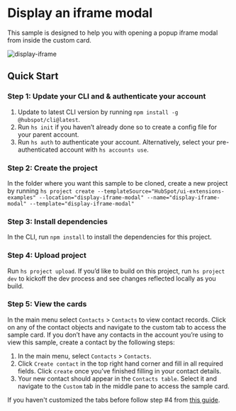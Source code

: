 # Display an iframe modal

This sample is designed to help you with opening a popup iframe modal from inside the custom card.

![display-iframe](https://github.com/HubSpot/ui-extensions-examples/assets/110251572/523d06d6-1fa4-4218-9587-83c162224c38)


## Quick Start

### Step 1: Update your CLI and & authenticate your account

1. Update to latest CLI version by running `npm install -g @hubspot/cli@latest`.
1. Run `hs init` if you haven’t already done so to create a config file for your parent account.
1. Run `hs auth` to authenticate your account. Alternatively, select your pre-authenticated account with `hs accounts use`.

### Step 2: Create the project

In the folder where you want this sample to be cloned, create a new project by running `hs project create --templateSource="HubSpot/ui-extensions-examples" --location="display-iframe-modal" --name="display-iframe-modal" --template="display-iframe-modal"`

### Step 3: Install dependencies

In the CLI, run `npm install` to install the dependencies for this project.

### Step 4: Upload project

Run `hs project upload`. If you’d like to build on this project, run `hs project dev` to kickoff the dev process and see changes reflected locally as you build.

### Step 5: View the cards

In the main menu select `Contacts` > `Contacts` to view contact records. Click on any of the contact objects and navigate to the custom tab to access the sample card. If you don’t have any contacts in the account you’re using to view this sample, create a contact by the following steps:

1. In the main menu, select `Contacts` > `Contacts`.
2. Click `Create contact` in the top right hand corner and fill in all required fields. Click `create` once you’ve finished filling in your contact details.
3. Your new contact should appear in the `Contacts table`. Select it and navigate to the `Custom` tab in the middle pane to access the sample card.

If you haven't customized the tabs before follow step #4 from [this guide](https://developers.hubspot.com/docs/platform/ui-extensions-quickstart).
